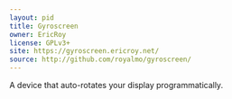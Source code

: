 ```yaml
---
layout: pid
title: Gyroscreen
owner: EricRoy
license: GPLv3+
site: https://gyroscreen.ericroy.net/
source: http://github.com/royalmo/gyroscreen/
---
```

A device that auto-rotates your display programmatically.
